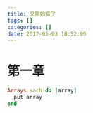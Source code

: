 ```yaml
---
title: 又開始寫了
tags: []
categories: []
date: 2017-05-03 18:52:09
---
```


# 第一章
```ruby
Arrays.each do |array|
  put array
end
```